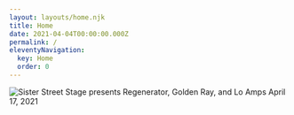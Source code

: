 ```yaml
---
layout: layouts/home.njk
title: Home
date: 2021-04-04T00:00:00.000Z
permalink: /
eleventyNavigation:
  key: Home
  order: 0
---
```


![Sister Street Stage presents Regenerator, Golden Ray, and Lo Amps April 17, 2021](/static/img/SisterStreetStage-Apr-17-2021a.jpg "Sister Street Stage presents Regenerator, Golden Ray, and Lo Amps April 17, 2021")

